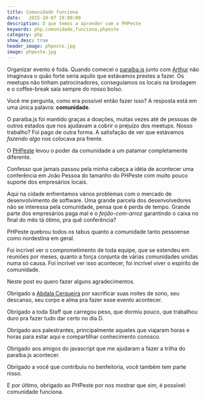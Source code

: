 ```yaml
---
title: Comunidade funciona
date:   2015-10-07 19:00:00
description: O que temos a aprender com o PHPeste
keywords: php,comunidade,funciona,phpeste
category: php
show_desc: true
header_image: phpeste.jpg
image: phpeste.jpg
---
```


Organizar evento é foda. Quando comecei o [paraiba.js](http://paraiba.js) junto com [Arthur](http://arthurgouveia.com) não imaginava o quão forte seria aquilo que estávamos prestes a fazer. Os meetups não tinham patrocinadores, conseguíamos os locais na brodagem e o coffee-break saía sempre do nosso bolso.

Você me pergunta, como era possível então fazer isso? A resposta está em uma única palavra: **comunidade**.

O paraiba.js foi mantido graças a doações, muitas vezes até de pessoas de outros estados que nos ajudavam a cobrir o prejuízo dos meetups. Nosso trabalho? Foi pago de outra forma. A satisfação de ver que estávamos *fazendo algo* nos colocava pra frente.

O [PHPeste](http://phpeste.net) levou o poder da comunidade a um patamar completamente diferente.

Confesso que jamais passou pela minha cabeça a idéia de acontecer uma conferência em João Pessoa do tamanho do PHPeste com muito pouco suporte dos empresários locais.

Aqui na cidade enfrentamos vários problemas com o mercado de desenvolvimento de software. Uma grande parcela dos desenvolvedores não se interessa pela comunidade, pensa que é perda de tempo. Grande parte dos empresários paga mal e o *feijão-com-arroz* garantindo o caixa no final do mês tá ótimo, pra quê conferência?

PHPeste quebrou todos os tabus quanto a comunidade tanto pessoense como nordestina em geral.

Foi incrível ver o comprometimento de toda equipe, que se estendeu em reuniões por meses, quanto a força conjunta de várias comunidades unidas numa só causa. Foi incrível ver isso acontecer, foi incrível viver o espírito de comunidade.

Neste post eu quero fazer alguns agradecimentos.

Obrigado a [Abdala Cerqueira](http://abda.la/) por sacrificar suas noites de sono, seu descanso, seu corpo e alma pra fazer esse evento acontecer.

Obrigado a toda Staff que carregou peso, que dormiu pouco, que trabalhou duro pra fazer tudo dar certo no dia D.

Obrigado aos palestrantes, principalmente aqueles que viajaram horas e horas para estar aqui e compartilhar conhecimento conosco.

Obrigado aos amigos do javascript que me ajudaram a fazer a trilha do paraiba.js acontecer.

Obrigado a você que contribuiu no benfeitoria, você também tem parte nisso.

E por último, obrigado ao PHPeste por nos mostrar que sim, é possível: comunidade funciona.
